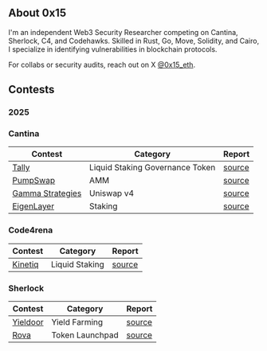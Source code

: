 ## About 0x15

I'm an independent Web3 Security Researcher competing on Cantina, Sherlock, C4, and Codehawks. Skilled in Rust, Go, Move, Solidity, and Cairo, I specialize in identifying vulnerabilities in blockchain protocols.

For collabs or security audits, reach out on X [@0x15_eth](https://x.com/0x15_eth).

## Contests
### 2025

### Cantina
| Contest | Category | Report |
| -------- | ------- |  -------- |
| [Tally]() | Liquid Staking Governance Token | [source](contests/Tally.md) |
| [PumpSwap](https://cantina.xyz/competitions/19c5a5a6-f68d-4da8-b185-3f28c7f97bc1) | AMM |[source](contests/PumpSwap.md)|
| [Gamma Strategies](https://cantina.xyz/competitions/aaf79192-6ea7-4b1e-aed7-3d23212dd0f1) | Uniswap v4 | [source](contests/Gamma.md) |
[EigenLayer](https://cantina.xyz/competitions/e7af4986-183d-4764-8bd2-1d6b47f87d99) | Staking | [source](contests/Eigenlayer.md) |

### Code4rena
| Contest | Category | Report |
| -------- | ------- |  -------- |
| [Kinetiq](https://code4rena.com/audits/2025-04-kinetiq) | Liquid Staking | [source](contests/Kinetiq.md)


### Sherlock
| Contest | Category | Report |
| -------- | ------- |  -------- |
| [Yieldoor](https://audits.sherlock.xyz/contests/791/report) | Yield Farming | [source](contests/Yieldoor.md)|
| [Rova](https://audits.sherlock.xyz/contests/498/report) | Token Launchpad| [source](contests/Rova.md) 
